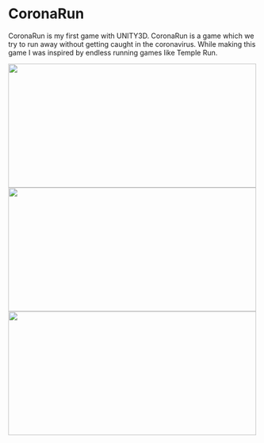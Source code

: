 # CoronaRun
CoronaRun is my first game with UNITY3D. CoronaRun is a game which we try to run away without getting caught in the
coronavirus. While making this game I was inspired by endless running games like Temple Run.




<img src="https://user-images.githubusercontent.com/57791061/116518203-a0da5e80-a8d8-11eb-98fc-f7c0b2ae7022.PNG" width="500" height="250">



<img src="https://user-images.githubusercontent.com/57791061/112745519-b8f55000-8fb1-11eb-9599-747fe1de95ed.jpeg" width="500" height="250">




<img src="https://user-images.githubusercontent.com/57791061/112745522-c01c5e00-8fb1-11eb-8f99-0108228a8737.jpeg" width="500" height="250">
